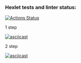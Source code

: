 ### Hexlet tests and linter status:
[![Actions Status](https://github.com/konpaa/php-project-lvl2/workflows/hexlet-check/badge.svg)](https://github.com/konpaa/php-project-lvl2/actions)

1 step

[![asciicast](https://asciinema.org/a/QhZIATFfxxPw9pNKcVuc4RtDU.svg)](https://asciinema.org/a/QhZIATFfxxPw9pNKcVuc4RtDU)

2 step

[![asciicast](https://asciinema.org/a/MDTi15mXq5FE8U79Nxnacf5Wg.svg)](https://asciinema.org/a/MDTi15mXq5FE8U79Nxnacf5Wg)
